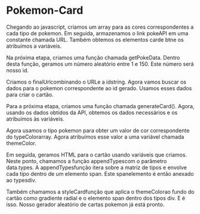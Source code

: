 # Pokemon-Card

Chegando ao javascript, criamos um array para as cores correspondentes a cada tipo de pokemon. Em seguida, armazenamos o link pokeAPI em uma constante chamada URL. Também obtemos os elementos carde btne os atribuímos a variáveis.

Na próxima etapa, criamos uma função chamada getPokeData. Dentro desta função, geramos um número aleatório entre 1 e 150. Este número será nosso id.

Criamos o finalUrlcombinando o URLe a idstring. Agora vamos buscar os dados para o pokemon correspondente ao id gerado. Usamos esses dados para criar o cartão.

Para a próxima etapa, criamos uma função chamada generateCard(). Agora, usando os dados obtidos da API, obtemos os dados necessários e os atribuímos às variáveis.

Agora usamos o tipo pokemon para obter um valor de cor correspondente do typeColorarray. Agora atribuímos esse valor a uma variável chamada themeColor.

Em seguida, geramos HTML para o cartão usando variáveis ​​que criamos. Neste ponto, chamamos a função appendTypescom o parâmetro data.types.
A appendTypesfunção itera sobre a matriz de tipos e envolve cada tipo dentro de um elemento span. Este spanelemento é então anexado ao typesdiv.

Também chamamos a styleCardfunção que aplica o themeColorao fundo do cartão como gradiente radial e o elemento span dentro dos tipos div. E é isso. Nosso gerador aleatório de cartas pokemon já está pronto.
